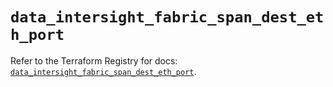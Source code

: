 # `data_intersight_fabric_span_dest_eth_port`

Refer to the Terraform Registry for docs: [`data_intersight_fabric_span_dest_eth_port`](https://registry.terraform.io/providers/ciscodevnet/intersight/1.0.71/docs/data-sources/fabric_span_dest_eth_port).
